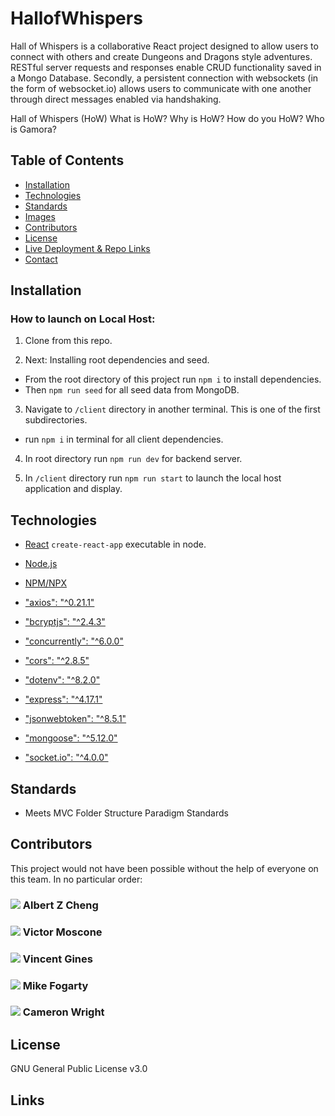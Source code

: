 # HallofWhispers

Hall of Whispers is a collaborative React project designed to allow users to connect with others and create Dungeons and Dragons style adventures. RESTful server requests and responses enable CRUD functionality saved in a Mongo Database. Secondly, a persistent connection with websockets (in the form of websocket.io) allows users to communicate with one another through direct messages enabled via handshaking.


Hall of Whispers (HoW) What is HoW? Why is HoW? How do you HoW? Who is Gamora? 


## Table of Contents

* [Installation](#installation)
* [Technologies](#technologies)
* [Standards](#standards)
* [Images](#images)
* [Contributors](#contributors)
* [License](#license)
* [Live Deployment & Repo Links](#links)
* [Contact](#contact)

## Installation

### How to launch on Local Host:

1. Clone from this repo.

2. Next: Installing root dependencies and seed.
  - From the root directory of this project run `npm i` to install dependencies.
  - Then `npm run seed` for all seed data from MongoDB.

3. Navigate to `/client` directory in another terminal. This is one of the first subdirectories.
  - run `npm i` in terminal for all client dependencies.

4.  In root directory run `npm run dev` for backend server.

5.  In `/client` directory run `npm run start` to launch the local host application and display.

## Technologies

- [React](https://reactjs.org/docs/create-a-new-react-app.html) `create-react-app` executable in node.

- [Node.js](https://nodejs.org/en/docs/) 
- [NPM/NPX](https://docs.npmjs.com/)
- ["axios": "^0.21.1"](https://www.npmjs.com/package/axios)
- ["bcryptjs": "^2.4.3"](https://www.npmjs.com/package/bcryptjs)
- ["concurrently": "^6.0.0"](https://www.npmjs.com/package/concurrently)
- ["cors": "^2.8.5"](https://www.npmjs.com/package/cors)
- ["dotenv": "^8.2.0"](https://www.npmjs.com/package/dotenv)
- ["express": "^4.17.1"](https://expressjs.com/en/guide/routing.html)
- ["jsonwebtoken": "^8.5.1"](https://www.npmjs.com/package/jsonwebtoken)
- ["mongoose": "^5.12.0"](https://www.npmjs.com/package/mongoose)
- ["socket.io": "^4.0.0"](https://socket.io/)

## Standards

- Meets MVC Folder Structure Paradigm Standards

## Contributors
This project would not have been possible without the help of everyone on this team. In no particular order:

### [![](https://github.com/alzcheng.png?size=50)](https://github.com/alzcheng)             Albert Z Cheng

### [![](https://github.com/VictorMoscone.png?size=50)](https://github.com/VictorMoscone)             Victor Moscone

### [![](https://github.com/vgines73.png?size=50)](https://github.com/vgines73)             Vincent Gines

### [![](https://github.com/MikeFogz.png?size=50)](https://github.com/MikeFogz)             Mike Fogarty

### [![](https://github.com/camRight.png?size=50)](https://github.com/camRight)             Cameron Wright



## License

GNU General Public License v3.0

## Links
